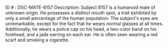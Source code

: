 ID # : DSC-MATE-8157
Description: Subject 8157 is a humanoid male of unknown origin. He possesses a distinct mouth spot, a trait exhibited by only a small percentage of the human population. The subject's eyes are unremarkable, except for the fact that he wears normal glasses at all times. Additionally, he wears a police cap on his head, a two-color band on his forehead, and a jade earring on each ear. He is often seen wearing a red scarf and smoking a cigarette.